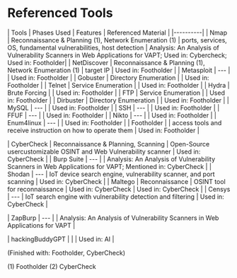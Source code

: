 # Referenced Tools

| Tools				| Phases Used 			| Features 	| Referenced Material |
|----------|
| Nmap 				| Reconnaissance & Planning (1), Network Enumeration (1) 			| ports, services, OS, fundamental vulnerabilities, host detection 		| Analysis: An Analysis of Vulnerability Scanners in Web Applications for VAPT; Used in: Cybercheck; Used in: Footholder|
| NetDiscover 		| Reconnaissance & Planning (1), Network Enumeration (1) 	| target IP		| Used in: Footholder |
| Metasploit 		| ---					| 			| Used in: Footholder	|
| Gobuster			| Directory Enumeration	| 			| Used in: Footholder	| 
| Telnet			| Service Enumeration	| 			| Used in: Footholder	| 
| Hydra				| Brute Forcing 		| 			| Used in: Footholder	| 
| FTP				| Service Enumeration	| 			| Used in: Footholder	| 
| Dirbuster			| Directory Enumeration	| 			| Used in: Footholder	| 
| MySQL				| ---			| 						| Used in: Footholder	| 
| SSH				| ---			| 						| Used in: Footholder	| 
| FFUF				| ---			| 						| Used in: Footholder	| 
| Nikto				| ---			| 						| Used in: Footholder	| 
| Enum4linux		| ---			| 						| Used in: Footholder	| 
| Footholder		| 				| access tools and receive instruction on how to operate them 	| Used in: Footholder	| 

| CyberCheck		| Reconnaissance & Planning, Scanning | Open-Source usercustomizable OSINT and Web Vulnerability scanner 	| Used in: CyberCheck	| 
| Burp Suite		| ---						| 																		| Analysis: An Analysis of Vulnerability Scanners in Web Applications for VAPT; Mentioned in: CyberCheck	| 
| Shodan			| ---						| IoT device search engine, vulnerability scanner, and port scanning	| Used in: CyberCheck	| 
| Maltego			| Reconnaissance 			| OSINT tool for reconnaissance | Used in: CyberCheck					| Used in: CyberCheck	|
| Censys			| ---						| IoT search engine with vulnerability detection and filtering 			| Used in: CyberCheck	| 

| ZapBurp				| ---			| 						| Analysis: An Analysis of Vulnerability Scanners in Web Applications for VAPT 	| 


| hackingBuddyGPT	| 				| 			| Used in: AI			| 

(Finished with: Footholder, CyberCheck)

(1) Footholder
(2) CyberCheck